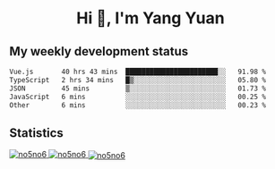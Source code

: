 <h1 align="center">Hi 👋, I'm Yang Yuan</h1>


## My weekly development status
<!--START_SECTION:waka-->

```txt
Vue.js       40 hrs 43 mins  ███████████████████████░░   91.98 %
TypeScript   2 hrs 34 mins   █▒░░░░░░░░░░░░░░░░░░░░░░░   05.80 %
JSON         45 mins         ▒░░░░░░░░░░░░░░░░░░░░░░░░   01.73 %
JavaScript   6 mins          ░░░░░░░░░░░░░░░░░░░░░░░░░   00.25 %
Other        6 mins          ░░░░░░░░░░░░░░░░░░░░░░░░░   00.23 %
```

<!--END_SECTION:waka-->

## Statistics
<a href="https://github.com/anuraghazra/github-readme-stats">
  <img src="https://github-readme-stats.vercel.app/api/top-langs/?username=no5no6&theme=dracula" alt="no5no6">
</a>
<a href="https://github.com/anuraghazra/github-readme-stats">
  <img src="https://github-readme-stats.vercel.app/api?username=no5no6&show_icons=true&theme=dracula&line_height=40" alt="no5no6">
</a>
<a href="https://github.com/anuraghazra/github-readme-stats">
  <img align="center" src="https://github-readme-streak-stats.herokuapp.com/?user=no5no6&theme=dracula" alt="no5no6" />
</a>